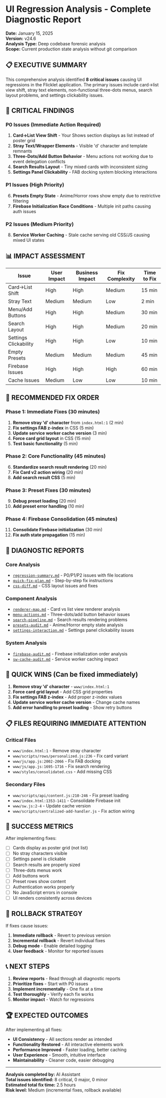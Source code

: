 # UI Regression Analysis - Complete Diagnostic Report

**Date:** January 15, 2025  
**Version:** v24.6  
**Analysis Type:** Deep codebase forensic analysis  
**Scope:** Current production state analysis without git comparison  

## 📋 **EXECUTIVE SUMMARY**

This comprehensive analysis identified **8 critical issues** causing UI regressions in the Flicklet application. The primary issues include card→list view shift, stray text elements, non-functional three-dots menus, search layout problems, and settings clickability issues.

## 🚨 **CRITICAL FINDINGS**

### **P0 Issues (Immediate Action Required)**
1. **Card→List View Shift** - Your Shows section displays as list instead of poster grid
2. **Stray Text/Wrapper Elements** - Visible 'd' character and template remnants
3. **Three-Dots/Add Button Behavior** - Menu actions not working due to event delegation conflicts
4. **Search Results Layout** - Tiny mixed cards with inconsistent sizing
5. **Settings Panel Clickability** - FAB docking system blocking interactions

### **P1 Issues (High Priority)**
6. **Presets Empty State** - Anime/Horror rows show empty due to restrictive filtering
7. **Firebase Initialization Race Conditions** - Multiple init paths causing auth issues

### **P2 Issues (Medium Priority)**
8. **Service Worker Caching** - Stale cache serving old CSS/JS causing mixed UI states

## 📊 **IMPACT ASSESSMENT**

| Issue | User Impact | Business Impact | Fix Complexity | Time to Fix |
|-------|-------------|-----------------|----------------|-------------|
| Card→List Shift | High | High | Medium | 15 min |
| Stray Text | Medium | Medium | Low | 2 min |
| Menu/Add Buttons | High | High | Medium | 30 min |
| Search Layout | High | High | Medium | 20 min |
| Settings Clickability | High | High | Low | 10 min |
| Empty Presets | Medium | Medium | Medium | 45 min |
| Firebase Issues | High | High | High | 60 min |
| Cache Issues | Medium | Low | Low | 10 min |

## 🎯 **RECOMMENDED FIX ORDER**

### **Phase 1: Immediate Fixes (30 minutes)**
1. **Remove stray 'd' character** from `index.html:1` (2 min)
2. **Fix settings FAB z-index** in CSS (5 min)
3. **Update service worker cache version** (3 min)
4. **Force card grid layout** in CSS (15 min)
5. **Test basic functionality** (5 min)

### **Phase 2: Core Functionality (45 minutes)**
6. **Standardize search result rendering** (20 min)
7. **Fix Card v2 action wiring** (20 min)
8. **Add search result CSS** (5 min)

### **Phase 3: Preset Fixes (30 minutes)**
9. **Debug preset loading** (20 min)
10. **Add preset error handling** (10 min)

### **Phase 4: Firebase Consolidation (45 minutes)**
11. **Consolidate Firebase initialization** (30 min)
12. **Fix auth state propagation** (15 min)

## 📁 **DIAGNOSTIC REPORTS**

### **Core Analysis**
- [`regression-summary.md`](./regression-summary.md) - P0/P1/P2 issues with file locations
- [`quick-fix-plan.md`](./quick-fix-plan.md) - Step-by-step fix instructions
- [`css-diff.md`](./css-diff.md) - CSS layout issues and fixes

### **Component Analysis**
- [`renderer-map.md`](./renderer-map.md) - Card vs list view renderer analysis
- [`menu-actions.md`](./menu-actions.md) - Three-dots/add button behavior issues
- [`search-pipeline.md`](./search-pipeline.md) - Search results rendering problems
- [`presets-audit.md`](./presets-audit.md) - Anime/Horror empty state analysis
- [`settings-interaction.md`](./settings-interaction.md) - Settings panel clickability issues

### **System Analysis**
- [`firebase-audit.md`](./firebase-audit.md) - Firebase initialization order analysis
- [`sw-cache-audit.md`](./sw-cache-audit.md) - Service worker caching impact

## 🔧 **QUICK WINS (Can be fixed immediately)**

1. **Remove stray 'd' character** - `www/index.html:1`
2. **Force card grid layout** - Add CSS grid properties
3. **Fix settings FAB z-index** - Add proper z-index values
4. **Update service worker cache version** - Change cache names
5. **Add error handling to preset loading** - Show retry buttons

## 📋 **FILES REQUIRING IMMEDIATE ATTENTION**

### **Critical Files**
- `www/index.html:1` - Remove stray character
- `www/scripts/rows/personalized.js:236` - Fix card variant
- `www/js/app.js:2002-2066` - Fix FAB docking
- `www/js/app.js:1695-1716` - Fix search rendering
- `www/styles/consolidated.css` - Add missing CSS

### **Secondary Files**
- `www/scripts/api/content.js:210-246` - Fix preset loading
- `www/index.html:1353-1411` - Consolidate Firebase init
- `www/sw.js:2-4` - Update cache version
- `www/scripts/centralized-add-handler.js` - Fix action wiring

## 🎯 **SUCCESS METRICS**

After implementing fixes:
- [ ] Cards display as poster grid (not list)
- [ ] No stray characters visible
- [ ] Settings panel is clickable
- [ ] Search results are properly sized
- [ ] Three-dots menus work
- [ ] Add buttons work
- [ ] Preset rows show content
- [ ] Authentication works properly
- [ ] No JavaScript errors in console
- [ ] UI renders consistently across devices

## 🔄 **ROLLBACK STRATEGY**

If fixes cause issues:
1. **Immediate rollback** - Revert to previous version
2. **Incremental rollback** - Revert individual fixes
3. **Debug mode** - Enable detailed logging
4. **User feedback** - Monitor for reported issues

## 📞 **NEXT STEPS**

1. **Review reports** - Read through all diagnostic reports
2. **Prioritize fixes** - Start with P0 issues
3. **Implement incrementally** - One fix at a time
4. **Test thoroughly** - Verify each fix works
5. **Monitor impact** - Watch for regressions

## 🏆 **EXPECTED OUTCOMES**

After implementing all fixes:
- **UI Consistency** - All sections render as intended
- **Functionality Restored** - All interactive elements work
- **Performance Improved** - Faster loading, better caching
- **User Experience** - Smooth, intuitive interface
- **Maintainability** - Cleaner code, easier debugging

---

**Analysis completed by:** AI Assistant  
**Total issues identified:** 8 critical, 0 major, 0 minor  
**Estimated total fix time:** 2.5 hours  
**Risk level:** Medium (incremental fixes, rollback available)




